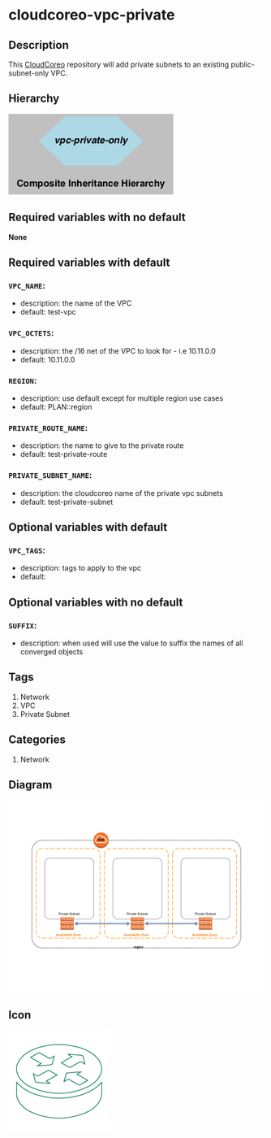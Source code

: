 cloudcoreo-vpc-private
======================


## Description
This [CloudCoreo](http://www.cloudcoreo.com) repository will add private subnets to an existing public-subnet-only VPC.


## Hierarchy
![composite inheritance hierarchy](https://raw.githubusercontent.com/CloudCoreo/vpc-private-only/master/images/hierarchy.png "composite inheritance hierarchy")



## Required variables with no default

**None**


## Required variables with default

### `VPC_NAME`:
  * description: the name of the VPC
  * default: test-vpc


### `VPC_OCTETS`:
  * description: the /16 net of the VPC to look for - i.e 10.11.0.0
  * default: 10.11.0.0


### `REGION`:
  * description: use default except for multiple region use cases
  * default: PLAN::region

### `PRIVATE_ROUTE_NAME`:
  * description: the name to give to the private route
  * default: test-private-route


### `PRIVATE_SUBNET_NAME`:
  * description: the cloudcoreo name of the private vpc subnets
  * default: test-private-subnet



## Optional variables with default

### `VPC_TAGS`:
  * description: tags to apply to the vpc
  * default: 


## Optional variables with no default

### `SUFFIX`:
  * description: when used will use the value to suffix the names of all converged objects

## Tags
1. Network
1. VPC
1. Private Subnet

## Categories
1. Network



## Diagram
![diagram](https://raw.githubusercontent.com/CloudCoreo/vpc-private-only/master/images/diagram.png "Private VPC across 3 subnets")


## Icon
![icon](https://raw.githubusercontent.com/CloudCoreo/vpc-private-only/master/images/icon.png "icon")

